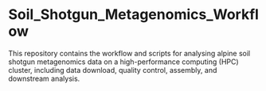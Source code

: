 # Soil_Shotgun_Metagenomics_Workflow
This repository contains the workflow and scripts for analysing alpine soil shotgun metagenomics data on a high-performance computing (HPC) cluster, including data download, quality control, assembly, and downstream analysis.
